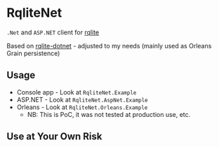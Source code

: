 # RqliteNet
`.Net` and `ASP.NET` client for [rqlite](https://github.com/rqlite/rqlite)

Based on [rqlite-dotnet](https://github.com/rqlite/rqlite-dotnet) - adjusted to my needs (mainly used as Orleans Grain persistence)

## Usage
- Console app - Look at `RqliteNet.Example`
- ASP.NET - Look at `RqliteNet.AspNet.Example`
- Orleans - Look at `RqliteNet.Orleans.Example`
    * NB: This is PoC, it was not tested at production use, etc.

## Use at Your Own Risk
